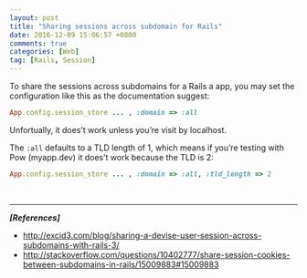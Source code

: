 ```yaml
---
layout: post
title: "Sharing sessions across subdomain for Rails"
date: 2016-12-09 15:06:57 +0800
comments: true
categories: [Web]
tag: [Rails, Session]
---
```


To share the sessions across subdomains for a Rails a app, you may set the configuration like this as the documentation suggest:

``` ruby
App.config.session_store ... , :domain => :all
```

Unfortually, it does’t work unless you’re visit by localhost.

The `:all` defaults to a TLD length of 1, which means if you’re testing with Pow (myapp.dev) it does’t work because the TLD is 2:

``` ruby
App.config.session_store ... , :domain => :all, :tld_length => 2
```

<br />

---

_**[References]**_

* http://excid3.com/blog/sharing-a-devise-user-session-across-subdomains-with-rails-3/
* http://stackoverflow.com/questions/10402777/share-session-cookies-between-subdomains-in-rails/15009883#15009883
